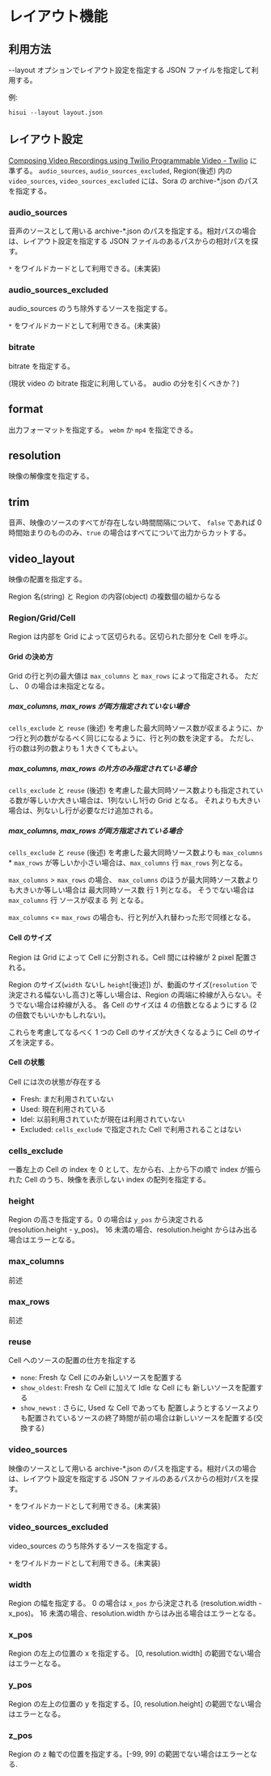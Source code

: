 # レイアウト機能

## 利用方法

--layout オプションでレイアウト設定を指定する JSON ファイルを指定して利用する。

例:

```
hisui --layout layout.json
```

## レイアウト設定

[Composing Video Recordings using Twilio Programmable Video - Twilio](https://www.twilio.com/docs/video/api/compositions-resource) に準ずる。
`audio_sources`, `audio_sources_excluded`, Region(後述) 内の `video_sources`, `video_sources_excluded` には、Sora の archive-*.json のパスを指定する。

### audio_sources

音声のソースとして用いる archive-*.json のパスを指定する。相対パスの場合は、レイアウト設定を指定する JSON ファイルのあるパスからの相対パスを探す。

`*` をワイルドカードとして利用できる。(未実装)

### audio_sources_excluded

audio_sources のうち除外するソースを指定する。

`*` をワイルドカードとして利用できる。(未実装)

### bitrate

bitrate を指定する。

(現状 video の bitrate 指定に利用している。 audio の分を引くべきか？)

## format

出力フォーマットを指定する。 `webm` か `mp4` を指定できる。

## resolution

映像の解像度を指定する。

## trim

音声、映像のソースのすべてが存在しない時間間隔について、
`false` であれば 0 時間始まりのもののみ、`true` の場合はすべてについて出力からカットする。

## video_layout

映像の配置を指定する。

Region 名(string) と Region の内容(object) の複数個の組からなる

### Region/Grid/Cell

Region は内部を Grid によって区切られる。区切られた部分を Cell を呼ぶ。

#### Grid の決め方

Grid の行と列の最大値は `max_columns` と `max_rows` によって指定される。
ただし、 0 の場合は未指定となる。

##### max_columns, max_rows が両方指定されていない場合

`cells_exclude` と `reuse` (後述) を考慮した最大同時ソース数が収まるように、かつ行と列の数がなるべく同じになるように、行と列の数を決定する。
ただし、行の数は列の数よりも 1 大きくてもよい。

##### max_columns, max_rows の片方のみ指定されている場合

`cells_exclude` と `reuse` (後述) を考慮した最大同時ソース数よりも指定されている数が等しいか大きい場合は、1列ないし1行の Grid となる。
それよりも大きい場合は、列ないし行が必要なだけ追加される。

##### max_columns, max_rows が両方指定されている場合

`cells_exclude` と `reuse` (後述) を考慮した最大同時ソース数よりも `max_columns` * `max_rows` が等しいか小さい場合は、`max_columns` 行 `max_rows` 列となる。

`max_columns` > `max_rows` の場合、
`max_columns` のほうが最大同時ソース数よりも大きいか等しい場合は 最大同時ソース数 行 1 列となる。
そうでない場合は `max_columns` 行 ソースが収まる 列 となる。

`max_columns` <= `max_rows` の場合も、行と列が入れ替わった形で同様となる。

#### Cell のサイズ

Region は Grid によって Cell に分割される。Cell 間には枠線が 2 pixel 配置される。

Region のサイズ(`width` ないし `height`[後述]) が、動画のサイズ(`resolution` で決定される幅ないし高さ)と等しい場合は、Region の両端に枠線が入らない。そうでない場合は枠線が入る。
各 Cell のサイズは 4 の倍数となるようにする (2 の倍数でもいいかもしれない)。

これらを考慮してなるべく 1 つの Cell のサイズが大きくなるように Cell のサイズを決定する。


#### Cell の状態

Cell には次の状態が存在する

- Fresh: まだ利用されていない
- Used: 現在利用されている
- Idel: 以前利用されていたが現在は利用されていない
- Excluded: `cells_exclude` で指定された Cell で利用されることはない

### cells_exclude

一番左上の Cell の index を 0 として、左から右、上から下の順で index が振られた Cell のうち、映像を表示しない index の配列を指定する。

### height

Region の高さを指定する。0 の場合は `y_pos` から決定される (resolution.height - y_pos)。 16 未満の場合、resolution.height からはみ出る場合はエラーとなる。

### max_columns

前述

### max_rows

前述

### reuse

Cell へのソースの配置の仕方を指定する

- `none`: Fresh な Cell にのみ新しいソースを配置する
- `show_oldest`: Fresh な Cell に加えて Idle な Cell にも 新しいソースを配置する
- `show_newst` : さらに, Used な Cell であっても 配置しようとするソースよりも配置されているソースの終了時間が前の場合は新しいソースを配置する(交換する)

### video_sources

映像のソースとして用いる archive-*.json のパスを指定する。相対パスの場合は、レイアウト設定を指定する JSON ファイルのあるパスからの相対パスを探す。

`*` をワイルドカードとして利用できる。(未実装)

### video_sources_excluded

video_sources のうち除外するソースを指定する。

`*` をワイルドカードとして利用できる。(未実装)

### width

Region の幅を指定する。 0 の場合は `x_pos` から決定される (resolution.width - x_pos)。 16 未満の場合、resolution.width からはみ出る場合はエラーとなる。

### x_pos

Region の左上の位置の x を指定する。 [0, resolution.width] の範囲でない場合はエラーとなる。

### y_pos

Region の左上の位置の y を指定する。[0, resolution.height] の範囲でない場合はエラーとなる。

### z_pos

Region の z 軸での位置を指定する。[-99, 99] の範囲でない場合はエラーとなる.
